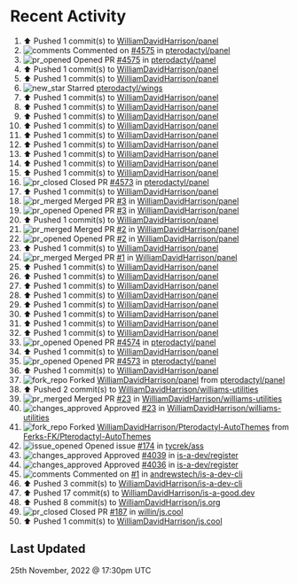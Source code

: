 # Recent Activity

<!--RECENT_ACTIVITY:start-->
1. ⬆️ Pushed 1 commit(s) to [WilliamDavidHarrison/panel](https://github.com/WilliamDavidHarrison/panel)
2. ![comments](https://cdn.jsdelivr.net/gh/Readme-Workflows/Readme-Icons@main/icons/octicons/Comment.svg) Commented on [#4575](https://github.com/pterodactyl/panel/pull/4575#issuecomment-1327187444) in [pterodactyl/panel](https://github.com/pterodactyl/panel)
3. ![pr_opened](https://cdn.jsdelivr.net/gh/Readme-Workflows/Readme-Icons@main/icons/octicons/PullRequestOpened.svg) Opened PR [#4575](https://github.com/pterodactyl/panel/pull/4575) in [pterodactyl/panel](https://github.com/pterodactyl/panel)
4. ⬆️ Pushed 1 commit(s) to [WilliamDavidHarrison/panel](https://github.com/WilliamDavidHarrison/panel)
5. ⬆️ Pushed 1 commit(s) to [WilliamDavidHarrison/panel](https://github.com/WilliamDavidHarrison/panel)
6. ![new_star](https://cdn.jsdelivr.net/gh/Readme-Workflows/Readme-Icons@main/icons/octicons/StarredRepositoryYellow.svg) Starred [pterodactyl/wings](https://github.com/pterodactyl/wings)
7. ⬆️ Pushed 1 commit(s) to [WilliamDavidHarrison/panel](https://github.com/WilliamDavidHarrison/panel)
8. ⬆️ Pushed 1 commit(s) to [WilliamDavidHarrison/panel](https://github.com/WilliamDavidHarrison/panel)
9. ⬆️ Pushed 1 commit(s) to [WilliamDavidHarrison/panel](https://github.com/WilliamDavidHarrison/panel)
10. ⬆️ Pushed 1 commit(s) to [WilliamDavidHarrison/panel](https://github.com/WilliamDavidHarrison/panel)
11. ⬆️ Pushed 1 commit(s) to [WilliamDavidHarrison/panel](https://github.com/WilliamDavidHarrison/panel)
12. ⬆️ Pushed 1 commit(s) to [WilliamDavidHarrison/panel](https://github.com/WilliamDavidHarrison/panel)
13. ⬆️ Pushed 1 commit(s) to [WilliamDavidHarrison/panel](https://github.com/WilliamDavidHarrison/panel)
14. ⬆️ Pushed 1 commit(s) to [WilliamDavidHarrison/panel](https://github.com/WilliamDavidHarrison/panel)
15. ⬆️ Pushed 1 commit(s) to [WilliamDavidHarrison/panel](https://github.com/WilliamDavidHarrison/panel)
16. ![pr_closed](https://cdn.jsdelivr.net/gh/Readme-Workflows/Readme-Icons@main/icons/octicons/PullRequestClosed.svg) Closed PR [#4573](https://github.com/pterodactyl/panel/pull/4573) in [pterodactyl/panel](https://github.com/pterodactyl/panel)
17. ⬆️ Pushed 1 commit(s) to [WilliamDavidHarrison/panel](https://github.com/WilliamDavidHarrison/panel)
18. ![pr_merged](https://cdn.jsdelivr.net/gh/Readme-Workflows/Readme-Icons@main/icons/octicons/PullRequestMerged.svg) Merged PR [#3](https://github.com/WilliamDavidHarrison/panel/pull/3) in [WilliamDavidHarrison/panel](https://github.com/WilliamDavidHarrison/panel)
19. ![pr_opened](https://cdn.jsdelivr.net/gh/Readme-Workflows/Readme-Icons@main/icons/octicons/PullRequestOpened.svg) Opened PR [#3](https://github.com/WilliamDavidHarrison/panel/pull/3) in [WilliamDavidHarrison/panel](https://github.com/WilliamDavidHarrison/panel)
20. ⬆️ Pushed 1 commit(s) to [WilliamDavidHarrison/panel](https://github.com/WilliamDavidHarrison/panel)
21. ![pr_merged](https://cdn.jsdelivr.net/gh/Readme-Workflows/Readme-Icons@main/icons/octicons/PullRequestMerged.svg) Merged PR [#2](https://github.com/WilliamDavidHarrison/panel/pull/2) in [WilliamDavidHarrison/panel](https://github.com/WilliamDavidHarrison/panel)
22. ![pr_opened](https://cdn.jsdelivr.net/gh/Readme-Workflows/Readme-Icons@main/icons/octicons/PullRequestOpened.svg) Opened PR [#2](https://github.com/WilliamDavidHarrison/panel/pull/2) in [WilliamDavidHarrison/panel](https://github.com/WilliamDavidHarrison/panel)
23. ⬆️ Pushed 1 commit(s) to [WilliamDavidHarrison/panel](https://github.com/WilliamDavidHarrison/panel)
24. ![pr_merged](https://cdn.jsdelivr.net/gh/Readme-Workflows/Readme-Icons@main/icons/octicons/PullRequestMerged.svg) Merged PR [#1](https://github.com/WilliamDavidHarrison/panel/pull/1) in [WilliamDavidHarrison/panel](https://github.com/WilliamDavidHarrison/panel)
25. ⬆️ Pushed 1 commit(s) to [WilliamDavidHarrison/panel](https://github.com/WilliamDavidHarrison/panel)
26. ⬆️ Pushed 1 commit(s) to [WilliamDavidHarrison/panel](https://github.com/WilliamDavidHarrison/panel)
27. ⬆️ Pushed 1 commit(s) to [WilliamDavidHarrison/panel](https://github.com/WilliamDavidHarrison/panel)
28. ⬆️ Pushed 1 commit(s) to [WilliamDavidHarrison/panel](https://github.com/WilliamDavidHarrison/panel)
29. ⬆️ Pushed 1 commit(s) to [WilliamDavidHarrison/panel](https://github.com/WilliamDavidHarrison/panel)
30. ⬆️ Pushed 1 commit(s) to [WilliamDavidHarrison/panel](https://github.com/WilliamDavidHarrison/panel)
31. ⬆️ Pushed 1 commit(s) to [WilliamDavidHarrison/panel](https://github.com/WilliamDavidHarrison/panel)
32. ⬆️ Pushed 1 commit(s) to [WilliamDavidHarrison/panel](https://github.com/WilliamDavidHarrison/panel)
33. ![pr_opened](https://cdn.jsdelivr.net/gh/Readme-Workflows/Readme-Icons@main/icons/octicons/PullRequestOpened.svg) Opened PR [#4574](https://github.com/pterodactyl/panel/pull/4574) in [pterodactyl/panel](https://github.com/pterodactyl/panel)
34. ⬆️ Pushed 1 commit(s) to [WilliamDavidHarrison/panel](https://github.com/WilliamDavidHarrison/panel)
35. ![pr_opened](https://cdn.jsdelivr.net/gh/Readme-Workflows/Readme-Icons@main/icons/octicons/PullRequestOpened.svg) Opened PR [#4573](https://github.com/pterodactyl/panel/pull/4573) in [pterodactyl/panel](https://github.com/pterodactyl/panel)
36. ⬆️ Pushed 1 commit(s) to [WilliamDavidHarrison/panel](https://github.com/WilliamDavidHarrison/panel)
37. ![fork_repo](https://cdn.jsdelivr.net/gh/Readme-Workflows/Readme-Icons@main/icons/octicons/ForkedRepository.svg) Forked [WilliamDavidHarrison/panel](https://github.com/WilliamDavidHarrison/panel) from [pterodactyl/panel](https://github.com/pterodactyl/panel)
38. ⬆️ Pushed 2 commit(s) to [WilliamDavidHarrison/williams-utilities](https://github.com/WilliamDavidHarrison/williams-utilities)
39. ![pr_merged](https://cdn.jsdelivr.net/gh/Readme-Workflows/Readme-Icons@main/icons/octicons/PullRequestMerged.svg) Merged PR [#23](https://github.com/WilliamDavidHarrison/williams-utilities/pull/23) in [WilliamDavidHarrison/williams-utilities](https://github.com/WilliamDavidHarrison/williams-utilities)
40. ![changes_approved](https://cdn.jsdelivr.net/gh/Readme-Workflows/Readme-Icons@main/icons/octicons/ApprovedChanges.svg) Approved [#23](https://github.com/WilliamDavidHarrison/williams-utilities/pull/23#pullrequestreview-1193883679) in [WilliamDavidHarrison/williams-utilities](https://github.com/WilliamDavidHarrison/williams-utilities)
41. ![fork_repo](https://cdn.jsdelivr.net/gh/Readme-Workflows/Readme-Icons@main/icons/octicons/ForkedRepository.svg) Forked [WilliamDavidHarrison/Pterodactyl-AutoThemes](https://github.com/WilliamDavidHarrison/Pterodactyl-AutoThemes) from [Ferks-FK/Pterodactyl-AutoThemes](https://github.com/Ferks-FK/Pterodactyl-AutoThemes)
42. ![issue_opened](https://cdn.jsdelivr.net/gh/Readme-Workflows/Readme-Icons@main/icons/octicons/IssueOpened.svg) Opened issue [#174](https://github.com/tycrek/ass/issues/174) in [tycrek/ass](https://github.com/tycrek/ass)
43. ![changes_approved](https://cdn.jsdelivr.net/gh/Readme-Workflows/Readme-Icons@main/icons/octicons/ApprovedChanges.svg) Approved [#4039](https://github.com/is-a-dev/register/pull/4039#pullrequestreview-1193805675) in [is-a-dev/register](https://github.com/is-a-dev/register)
44. ![changes_approved](https://cdn.jsdelivr.net/gh/Readme-Workflows/Readme-Icons@main/icons/octicons/ApprovedChanges.svg) Approved [#4036](https://github.com/is-a-dev/register/pull/4036#pullrequestreview-1193804705) in [is-a-dev/register](https://github.com/is-a-dev/register)
45. ![comments](https://cdn.jsdelivr.net/gh/Readme-Workflows/Readme-Icons@main/icons/octicons/Comment.svg) Commented on [#1](https://github.com/andrewstech/is-a-dev-cli/pull/1#issuecomment-1327003094) in [andrewstech/is-a-dev-cli](https://github.com/andrewstech/is-a-dev-cli)
46. ⬆️ Pushed 3 commit(s) to [WilliamDavidHarrison/is-a-dev-cli](https://github.com/WilliamDavidHarrison/is-a-dev-cli)
47. ⬆️ Pushed 17 commit(s) to [WilliamDavidHarrison/is-a-good.dev](https://github.com/WilliamDavidHarrison/is-a-good.dev)
48. ⬆️ Pushed 8 commit(s) to [WilliamDavidHarrison/js.org](https://github.com/WilliamDavidHarrison/js.org)
49. ![pr_closed](https://cdn.jsdelivr.net/gh/Readme-Workflows/Readme-Icons@main/icons/octicons/PullRequestClosed.svg) Closed PR [#187](https://github.com/willin/js.cool/pull/187) in [willin/js.cool](https://github.com/willin/js.cool)
50. ⬆️ Pushed 1 commit(s) to [WilliamDavidHarrison/js.cool](https://github.com/WilliamDavidHarrison/js.cool)
<!--RECENT_ACTIVITY:end-->

## Last Updated
<!--RECENT_ACTIVITY:last_update-->
25th November, 2022 @ 17:30pm UTC
<!--RECENT_ACTIVITY:last_update_end-->
